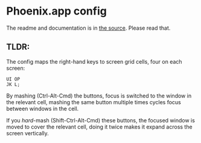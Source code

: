 # Phoenix.app config

The readme and documentation is in [the source](https://github.com/eirikurn/phoenix-config/blob/master/phoenix.litcoffee). Please read that.

## TLDR:

The config maps the right-hand keys to screen grid cells, four on each screen:

```
UI OP
JK L;
```

By mashing (Ctrl-Alt-Cmd) the buttons, focus is switched to the window in the relevant cell, mashing the same button multiple times cycles focus between windows in the cell.

If you *hard*-mash (Shift-Ctrl-Alt-Cmd) these buttons, the focused window is moved to cover the relevant cell, doing it twice makes it expand across the screen vertically.
